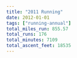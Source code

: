 ```yaml
---
title: "2011 Running"
date: 2012-01-01
tags: ["running-annual"]
total_miles_run: 855.57
total_runs: 176
total_minutes: 7109
total_ascent_feet: 18535
---
```

